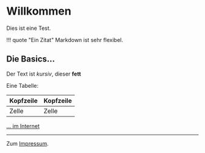 # Willkommen

Dies ist eine Test.

!!! quote "Ein Zitat"
    Markdown ist sehr flexibel.

## Die Basics...

Der Text ist *kursiv*, dieser **fett**

Eine Tabelle:

|Kopfzeile|Kopfzeile|
|---|---|
|Zelle|Zelle|

[... im Internet](https://www.markdownguide.org/basic-syntax/)

---

Zum [Impressum](legal/imprint.md).
​
